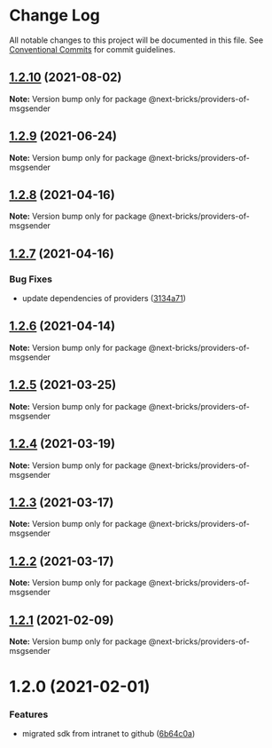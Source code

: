 # Change Log

All notable changes to this project will be documented in this file.
See [Conventional Commits](https://conventionalcommits.org) for commit guidelines.

## [1.2.10](https://github.com/easyops-cn/next-providers/compare/@next-bricks/providers-of-msgsender@1.2.9...@next-bricks/providers-of-msgsender@1.2.10) (2021-08-02)

**Note:** Version bump only for package @next-bricks/providers-of-msgsender

## [1.2.9](https://github.com/easyops-cn/next-providers/compare/@next-bricks/providers-of-msgsender@1.2.8...@next-bricks/providers-of-msgsender@1.2.9) (2021-06-24)

**Note:** Version bump only for package @next-bricks/providers-of-msgsender

## [1.2.8](https://github.com/easyops-cn/next-providers/compare/@next-bricks/providers-of-msgsender@1.2.7...@next-bricks/providers-of-msgsender@1.2.8) (2021-04-16)

**Note:** Version bump only for package @next-bricks/providers-of-msgsender

## [1.2.7](https://github.com/easyops-cn/next-providers/compare/@next-bricks/providers-of-msgsender@1.2.6...@next-bricks/providers-of-msgsender@1.2.7) (2021-04-16)

### Bug Fixes

- update dependencies of providers ([3134a71](https://github.com/easyops-cn/next-providers/commit/3134a71758f1ec4e9a0b5423e3f78d39e46bb196))

## [1.2.6](https://github.com/easyops-cn/next-providers/compare/@next-bricks/providers-of-msgsender@1.2.5...@next-bricks/providers-of-msgsender@1.2.6) (2021-04-14)

**Note:** Version bump only for package @next-bricks/providers-of-msgsender

## [1.2.5](https://github.com/easyops-cn/next-providers/compare/@next-bricks/providers-of-msgsender@1.2.4...@next-bricks/providers-of-msgsender@1.2.5) (2021-03-25)

**Note:** Version bump only for package @next-bricks/providers-of-msgsender

## [1.2.4](https://github.com/easyops-cn/next-providers/compare/@next-bricks/providers-of-msgsender@1.2.3...@next-bricks/providers-of-msgsender@1.2.4) (2021-03-19)

**Note:** Version bump only for package @next-bricks/providers-of-msgsender

## [1.2.3](https://github.com/easyops-cn/next-providers/compare/@next-bricks/providers-of-msgsender@1.2.2...@next-bricks/providers-of-msgsender@1.2.3) (2021-03-17)

**Note:** Version bump only for package @next-bricks/providers-of-msgsender

## [1.2.2](https://github.com/easyops-cn/next-providers/compare/@next-bricks/providers-of-msgsender@1.2.1...@next-bricks/providers-of-msgsender@1.2.2) (2021-03-17)

**Note:** Version bump only for package @next-bricks/providers-of-msgsender

## [1.2.1](https://github.com/easyops-cn/next-providers/compare/@next-bricks/providers-of-msgsender@1.2.0...@next-bricks/providers-of-msgsender@1.2.1) (2021-02-09)

**Note:** Version bump only for package @next-bricks/providers-of-msgsender

# 1.2.0 (2021-02-01)

### Features

- migrated sdk from intranet to github ([6b64c0a](https://github.com/easyops-cn/next-providers/commit/6b64c0af35b7ac5b7df5459aa577b87e84d75aa0))
